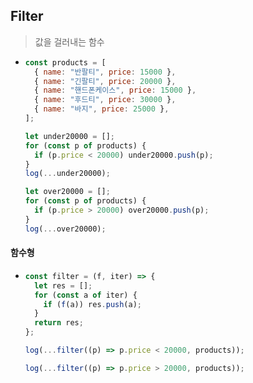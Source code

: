 ## Filter

> 값을 걸러내는 함수

- ```javascript
  const products = [
    { name: "반팔티", price: 15000 },
    { name: "긴팔티", price: 20000 },
    { name: "핸드폰케이스", price: 15000 },
    { name: "후드티", price: 30000 },
    { name: "바지", price: 25000 },
  ];

  let under20000 = [];
  for (const p of products) {
    if (p.price < 20000) under20000.push(p);
  }
  log(...under20000);

  let over20000 = [];
  for (const p of products) {
    if (p.price > 20000) over20000.push(p);
  }
  log(...over20000);
  ```

#### 함수형

- ```javascript
  const filter = (f, iter) => {
    let res = [];
    for (const a of iter) {
      if (f(a)) res.push(a);
    }
    return res;
  };

  log(...filter((p) => p.price < 20000, products));

  log(...filter((p) => p.price > 20000, products));
  ```
